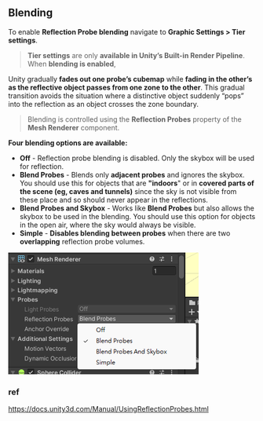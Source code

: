 ## Blending

To enable **Reflection Probe blending** navigate to **Graphic Settings > Tier settings**. 

> **Tier settings** are only **available in Unity’s Built-in Render Pipeline**. When **blending is enabled**,

Unity gradually **fades out one probe’s cubemap** while **fading in the other’s as the reflective object passes from one zone to the other**. This gradual transition avoids the situation where a distinctive object suddenly “pops” into the reflection as an object crosses the zone boundary.

> Blending is controlled using the **Reflection Probes** property of the **Mesh Renderer** component.
  
  
**Four blending options are available:**
- **Off** - Reflection probe blending is disabled. Only the skybox will be used for reflection.
- **Blend Probes** - Blends only **adjacent probes** and ignores the skybox. You should use this for objects that are **"indoors**" or in **covered parts of the scene (eg, caves and tunnels)** since the sky is not visible from these place and so should never appear in the reflections.
- **Blend Probes and Skybox** - Works like **Blend Probes** but also allows the skybox to be used in the blending. You should use this option for objects in the open air, where the sky would always be visible.
- **Simple** - **Disables blending between probes** when there are two **overlapping** reflection probe volumes.

![](./blending.png)

### ref
https://docs.unity3d.com/Manual/UsingReflectionProbes.html

